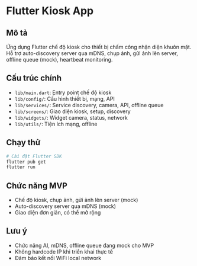 # Flutter Kiosk App

## Mô tả
Ứng dụng Flutter chế độ kiosk cho thiết bị chấm công nhận diện khuôn mặt. Hỗ trợ auto-discovery server qua mDNS, chụp ảnh, gửi ảnh lên server, offline queue (mock), heartbeat monitoring.

## Cấu trúc chính
- `lib/main.dart`: Entry point chế độ kiosk
- `lib/config/`: Cấu hình thiết bị, mạng, API
- `lib/services/`: Service discovery, camera, API, offline queue
- `lib/screens/`: Giao diện kiosk, setup, discovery
- `lib/widgets/`: Widget camera, status, network
- `lib/utils/`: Tiện ích mạng, offline

## Chạy thử
```bash
# Cài đặt Flutter SDK
flutter pub get
flutter run
```

## Chức năng MVP
- Chế độ kiosk, chụp ảnh, gửi ảnh lên server (mock)
- Auto-discovery server qua mDNS (mock)
- Giao diện đơn giản, có thể mở rộng

## Lưu ý
- Chức năng AI, mDNS, offline queue đang mock cho MVP
- Không hardcode IP khi triển khai thực tế
- Đảm bảo kết nối WiFi local network
